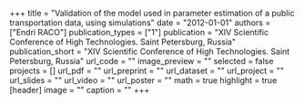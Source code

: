 +++
title = "Validation of the model used in parameter estimation of a public transportation data, using simulations"
date = "2012-01-01"
authors = ["Endri RACO"]
publication_types = ["1"]
publication = "XIV Scientific Conference of High Technologies.  Saint Petersburg, Russia"
publication_short = "XIV Scientific Conference of High Technologies.  Saint Petersburg, Russia"
url_code = ""
image_preview = ""
selected = false
projects = []
url_pdf = ""
url_preprint = ""
url_dataset = ""
url_project = ""
url_slides = ""
url_video = ""
url_poster = ""
math = true
highlight = true
[header]
image = ""
caption = ""
+++
